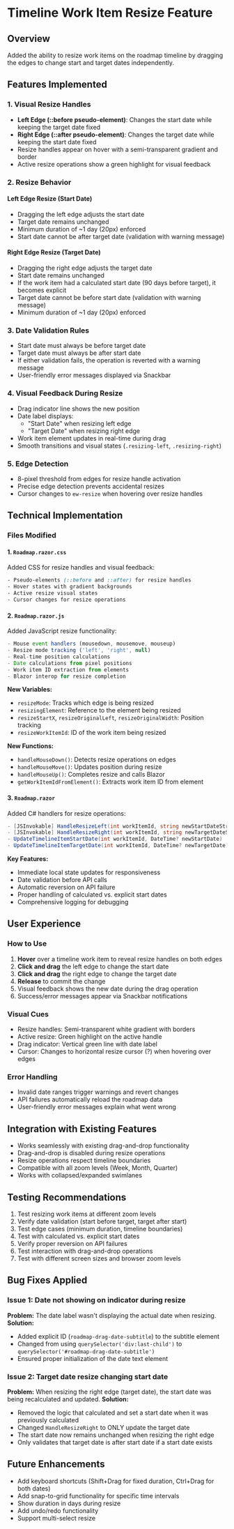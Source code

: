 # Timeline Work Item Resize Feature

## Overview
Added the ability to resize work items on the roadmap timeline by dragging the edges to change start and target dates independently.

## Features Implemented

### 1. Visual Resize Handles
- **Left Edge (::before pseudo-element)**: Changes the start date while keeping the target date fixed
- **Right Edge (::after pseudo-element)**: Changes the target date while keeping the start date fixed
- Resize handles appear on hover with a semi-transparent gradient and border
- Active resize operations show a green highlight for visual feedback

### 2. Resize Behavior

#### Left Edge Resize (Start Date)
- Dragging the left edge adjusts the start date
- Target date remains unchanged
- Minimum duration of ~1 day (20px) enforced
- Start date cannot be after target date (validation with warning message)

#### Right Edge Resize (Target Date)
- Dragging the right edge adjusts the target date
- Start date remains unchanged
- If the work item had a calculated start date (90 days before target), it becomes explicit
- Target date cannot be before start date (validation with warning message)
- Minimum duration of ~1 day (20px) enforced

### 3. Date Validation Rules
- Start date must always be before target date
- Target date must always be after start date
- If either validation fails, the operation is reverted with a warning message
- User-friendly error messages displayed via Snackbar

### 4. Visual Feedback During Resize
- Drag indicator line shows the new position
- Date label displays:
  - "Start Date" when resizing left edge
  - "Target Date" when resizing right edge
- Work item element updates in real-time during drag
- Smooth transitions and visual states (`.resizing-left`, `.resizing-right`)

### 5. Edge Detection
- 8-pixel threshold from edges for resize handle activation
- Precise edge detection prevents accidental resizes
- Cursor changes to `ew-resize` when hovering over resize handles

## Technical Implementation

### Files Modified

#### 1. `Roadmap.razor.css`
Added CSS for resize handles and visual feedback:
```css
- Pseudo-elements (::before and ::after) for resize handles
- Hover states with gradient backgrounds
- Active resize visual states
- Cursor changes for resize operations
```

#### 2. `Roadmap.razor.js`
Added JavaScript resize functionality:
```javascript
- Mouse event handlers (mousedown, mousemove, mouseup)
- Resize mode tracking ('left', 'right', null)
- Real-time position calculations
- Date calculations from pixel positions
- Work item ID extraction from elements
- Blazor interop for resize completion
```

**New Variables:**
- `resizeMode`: Tracks which edge is being resized
- `resizingElement`: Reference to the element being resized
- `resizeStartX`, `resizeOriginalLeft`, `resizeOriginalWidth`: Position tracking
- `resizeWorkItemId`: ID of the work item being resized

**New Functions:**
- `handleMouseDown()`: Detects resize operations on edges
- `handleMouseMove()`: Updates position during resize
- `handleMouseUp()`: Completes resize and calls Blazor
- `getWorkItemIdFromElement()`: Extracts work item ID from element

#### 3. `Roadmap.razor`
Added C# handlers for resize operations:
```csharp
- [JSInvokable] HandleResizeLeft(int workItemId, string newStartDateString)
- [JSInvokable] HandleResizeRight(int workItemId, string newTargetDateString)
- UpdateTimelineItemStartDate(int workItemId, DateTime? newStartDate)
- UpdateTimelineItemTargetDate(int workItemId, DateTime? newTargetDate)
```

**Key Features:**
- Immediate local state updates for responsiveness
- Date validation before API calls
- Automatic reversion on API failure
- Proper handling of calculated vs. explicit start dates
- Comprehensive logging for debugging

## User Experience

### How to Use
1. **Hover** over a timeline work item to reveal resize handles on both edges
2. **Click and drag** the left edge to change the start date
3. **Click and drag** the right edge to change the target date
4. **Release** to commit the change
5. Visual feedback shows the new date during the drag operation
6. Success/error messages appear via Snackbar notifications

### Visual Cues
- Resize handles: Semi-transparent white gradient with borders
- Active resize: Green highlight on the active handle
- Drag indicator: Vertical green line with date label
- Cursor: Changes to horizontal resize cursor (?) when hovering over edges

### Error Handling
- Invalid date ranges trigger warnings and revert changes
- API failures automatically reload the roadmap data
- User-friendly error messages explain what went wrong

## Integration with Existing Features
- Works seamlessly with existing drag-and-drop functionality
- Drag-and-drop is disabled during resize operations
- Resize operations respect timeline boundaries
- Compatible with all zoom levels (Week, Month, Quarter)
- Works with collapsed/expanded swimlanes

## Testing Recommendations
1. Test resizing work items at different zoom levels
2. Verify date validation (start before target, target after start)
3. Test edge cases (minimum duration, timeline boundaries)
4. Test with calculated vs. explicit start dates
5. Verify proper reversion on API failures
6. Test interaction with drag-and-drop operations
7. Test with different screen sizes and browser zoom levels

## Bug Fixes Applied
### Issue 1: Date not showing on indicator during resize
**Problem:** The date label wasn't displaying the actual date when resizing.
**Solution:** 
- Added explicit ID (`roadmap-drag-date-subtitle`) to the subtitle element
- Changed from using `querySelector('div:last-child')` to `querySelector('#roadmap-drag-date-subtitle')`
- Ensured proper initialization of the date text element

### Issue 2: Target date resize changing start date
**Problem:** When resizing the right edge (target date), the start date was being recalculated and updated.
**Solution:**
- Removed the logic that calculated and set a start date when it was previously calculated
- Changed `HandleResizeRight` to ONLY update the target date
- The start date now remains unchanged when resizing the right edge
- Only validates that target date is after start date if a start date exists

## Future Enhancements
- Add keyboard shortcuts (Shift+Drag for fixed duration, Ctrl+Drag for both dates)
- Add snap-to-grid functionality for specific time intervals
- Show duration in days during resize
- Add undo/redo functionality
- Support multi-select resize
